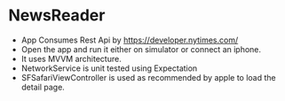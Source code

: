 # NewsReader

- App Consumes Rest Api by https://developer.nytimes.com/
- Open the app and run it either on simulator or connect an iphone.
- It uses MVVM architecture.
- NetworkService is unit tested using Expectation
- SFSafariViewController is used as recommended by apple to load the detail page.
